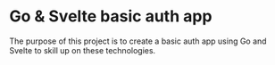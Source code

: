 Go & Svelte basic auth app
===

The purpose of this project is to create a basic auth app using Go and Svelte to skill up on these technologies.